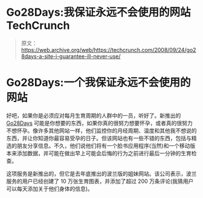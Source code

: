 # Go28Days:我保证永远不会使用的网站 TechCrunch

> 原文：<https://web.archive.org/web/https://techcrunch.com/2008/09/24/go28days-a-site-i-guarantee-ill-never-use/>

# Go28Days:一个我保证永远不会使用的网站

好吧，如果你是必须应对每月生育周期的人群中的一员，听好了。新推出的 [Go28Days](https://web.archive.org/web/20230212121101/http://go28days.com/) 可能是你想要的东西，如果你真的很努力想要怀孕，或者真的很努力不想怀孕。像许多其他网站一样，他们监控你的月经周期、温度和其他我不想说的东西，并让你知道你最容易受孕的日子。但该网站也有一些不错的东西，包括与精选的朋友分享信息。不久，他们说他们将有一个脸书应用程序(当然)和一个移动版本来添加数据，并可能在做出早上可能会后悔的行为之前进行最后一分钟的生育检查。

这项服务是新推出的，但它是去年底推出的波兰版的姐妹网站。该公司表示，波兰服务的用户已经创建了 10 万张生育图表，并添加了超过 200 万条评论(我猜用户可以每天添加关于他们身体的信息)。